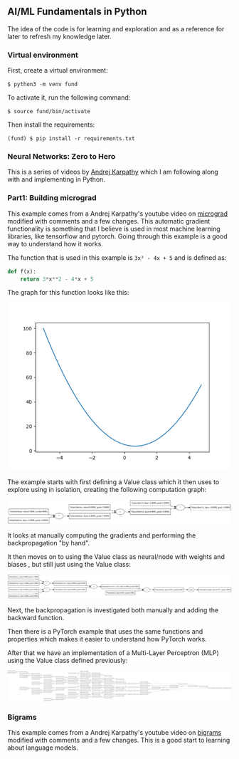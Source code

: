 ## AI/ML Fundamentals in Python
The idea of the code is for learning and exploration and as a reference for
later to refresh my knowledge later.

### Virtual environment
First, create a virtual environment:
```console
$ python3 -m venv fund
```

To activate it, run the following command:
```console
$ source fund/bin/activate
```

Then install the requirements:
```console
(fund) $ pip install -r requirements.txt
```

### Neural Networks: Zero to Hero
This is a series of videos by
[Andrej Karpathy](https://www.youtube.com/playlist?list=PLAqhIrjkxbuWI23v9cThsA9GvCAUhRvKZ)
which I am following along with and implementing in Python.

### Part1: Building micrograd
This example comes from a Andrej Karpathy's youtube video on
[micrograd](https://www.youtube.com/watch?v=VMj-3S1tku0&t=577s) modified with
comments and a few changes. This automatic gradient functionality is something
that I believe is used in most machine learning libraries, like tensorflow and
pytorch. Going through this example is a good way to understand how it works.

The function that is used in this example is `3x² - 4x + 5` and is defined as:
```python
def f(x):
    return 3*x**2 - 4*x + 5
```
The graph for this function looks like this:

![image](./images/autograd_function.png)

The example starts with first defining a Value class which it then uses to
explore using in isolation, creating the following computation graph: 

![image](./images/autograd.svg)

It looks at manually computing the gradients and performing the backpropagation
"by hand".

It then moves on to using the Value class as neural/node with weights and biases
, but still just using the Value class:

![image](./images/autograd_nn.svg)

Next, the backpropagation is investigated both manually and adding the backward
function.

Then there is a PyTorch example that uses the same functions and properties
which makes it easier to understand how PyTorch works.

After that we have an implementation of a Multi-Layer Perceptron (MLP) using
the Value class defined previously:

![image](./images/autograd_mlp.svg)


### Bigrams
This example comes from a Andrej Karpathy's youtube video on
[bigrams](https://www.youtube.com/watch?v=PaCmpygFfXo) modified with comments
and a few changes. This is a good start to learning about language models.
